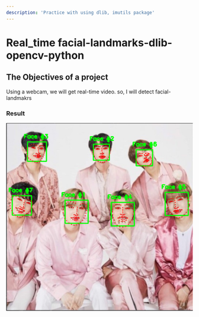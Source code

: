 ```yaml
---
description: 'Practice with using dlib, imutils package'
---
```


# Real\_time facial-landmarks-dlib-opencv-python

## The Objectives of a project

Using a webcam, we will get real-time video. so, I will detect facial-landmakrs

### Result 

![image Data  &amp;lt;BTS&amp;gt;](../.gitbook/assets/result_bts.png)







